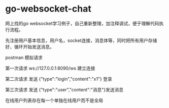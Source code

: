 # go-websocket-chat
网上找的go websocket学习例子，自己重新整理，加注释调试，便于理解代码执行流程。

先注册用户基本信息，用户名，socket连接，消息体等，同时把所有用户存储好，循环开始发送消息。

postman 模拟请求

第一次请求 ws://127.0.0.1:8090/ws 建立连接

第二次请求 发送 {"type":"login","content":"x1"} 登录

第三次请求 发送 {"type":"user","content":"消息"}发送消息

在线用户列表存在每一个单独在线用户而不是全局
